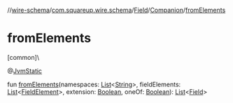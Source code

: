 //[wire-schema](../../../../index.md)/[com.squareup.wire.schema](../../index.md)/[Field](../index.md)/[Companion](index.md)/[fromElements](from-elements.md)

# fromElements

[common]\

@[JvmStatic](https://kotlinlang.org/api/latest/jvm/stdlib/kotlin.jvm/-jvm-static/index.html)

fun [fromElements](from-elements.md)(namespaces: [List](https://kotlinlang.org/api/latest/jvm/stdlib/kotlin.collections/-list/index.html)&lt;[String](https://kotlinlang.org/api/latest/jvm/stdlib/kotlin/-string/index.html)&gt;, fieldElements: [List](https://kotlinlang.org/api/latest/jvm/stdlib/kotlin.collections/-list/index.html)&lt;[FieldElement](../../../com.squareup.wire.schema.internal.parser/-field-element/index.md)&gt;, extension: [Boolean](https://kotlinlang.org/api/latest/jvm/stdlib/kotlin/-boolean/index.html), oneOf: [Boolean](https://kotlinlang.org/api/latest/jvm/stdlib/kotlin/-boolean/index.html)): [List](https://kotlinlang.org/api/latest/jvm/stdlib/kotlin.collections/-list/index.html)&lt;[Field](../index.md)&gt;
